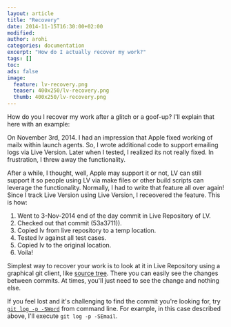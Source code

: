 ```yaml
---
layout: article
title: "Recovery"
date: 2014-11-15T16:30:00+02:00
modified:
author: arohi
categories: documentation
excerpt: "How do I actually recover my work?"
tags: []
toc: 
ads: false
image:
  feature: lv-recovery.png
  teaser: 400x250/lv-recovery.png
  thumb: 400x250/lv-recovery.png
---
```



How do you I recover my work after a glitch or a goof-up?  I'll explain that here with an example:

On November 3rd, 2014. I had an impression that Apple fixed working of mailx within launch agents.
So, I wrote additional code to support emailing logs via Live Version. Later when I tested, I realized its not really fixed. In frustration, 
I threw away the functionality. 

After a while, I thought, well, Apple may support it or not, LV can still support it so people using LV via make files or other build scripts can leverage the functionality. Normally, I had to write that feature all over again! Since I track Live Version using Live Version, I receovered the feature.
This is how:

1. Went to 3-Nov-2014 end of the day commit in Live Repository of LV.
2. Checked out that commit (53a3711)).
3. Copied lv from live repository to a temp location. 
4. Tested lv against all test cases.
5. Copied lv to the original location.
6. Voila!


Simplest way to recover your work is to look at it in Live Repository using a graphical git client, like [source tree][stree].
There you can easily see the changes between commits. At times, you'll just need to see the change and nothing else. 

If you feel lost and it's challenging to find the commit you're looking for, try [`git log -p -SWord`][search] from command line.
For example, in this case described above, I'll execute `git log -p -SEmail`.



[stree]: http://www.sourcetreeapp.com
[search]: http://stackoverflow.com/questions/1337320/how-to-grep-git-commit-diffs-or-contents-for-a-certain-word



